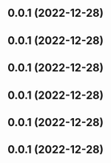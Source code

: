 ## 0.0.1 (2022-12-28)



## 0.0.1 (2022-12-28)



## 0.0.1 (2022-12-28)



## 0.0.1 (2022-12-28)



## 0.0.1 (2022-12-28)



## 0.0.1 (2022-12-28)



